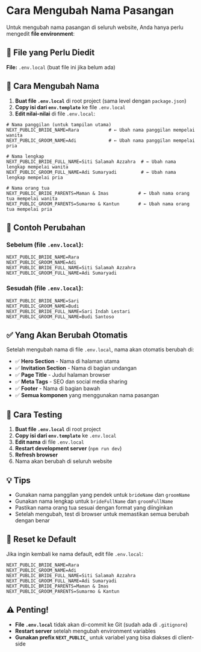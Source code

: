 # Cara Mengubah Nama Pasangan

Untuk mengubah nama pasangan di seluruh website, Anda hanya perlu mengedit **file environment**:

## 📁 File yang Perlu Diedit

**File:** `.env.local` (buat file ini jika belum ada)

## 🔧 Cara Mengubah Nama

1. **Buat file `.env.local`** di root project (sama level dengan `package.json`)
2. **Copy isi dari `env.template`** ke file `.env.local`
3. **Edit nilai-nilai** di file `.env.local`:

```env
# Nama panggilan (untuk tampilan utama)
NEXT_PUBLIC_BRIDE_NAME=Rara           # ← Ubah nama panggilan mempelai wanita
NEXT_PUBLIC_GROOM_NAME=Adi            # ← Ubah nama panggilan mempelai pria

# Nama lengkap
NEXT_PUBLIC_BRIDE_FULL_NAME=Siti Salamah Azzahra  # ← Ubah nama lengkap mempelai wanita
NEXT_PUBLIC_GROOM_FULL_NAME=Adi Sumaryadi         # ← Ubah nama lengkap mempelai pria

# Nama orang tua
NEXT_PUBLIC_BRIDE_PARENTS=Maman & Imas           # ← Ubah nama orang tua mempelai wanita
NEXT_PUBLIC_GROOM_PARENTS=Sumarmo & Kantun       # ← Ubah nama orang tua mempelai pria
```

## 📝 Contoh Perubahan

### Sebelum (file `.env.local`):
```env
NEXT_PUBLIC_BRIDE_NAME=Rara
NEXT_PUBLIC_GROOM_NAME=Adi
NEXT_PUBLIC_BRIDE_FULL_NAME=Siti Salamah Azzahra
NEXT_PUBLIC_GROOM_FULL_NAME=Adi Sumaryadi
```

### Sesudah (file `.env.local`):
```env
NEXT_PUBLIC_BRIDE_NAME=Sari
NEXT_PUBLIC_GROOM_NAME=Budi
NEXT_PUBLIC_BRIDE_FULL_NAME=Sari Indah Lestari
NEXT_PUBLIC_GROOM_FULL_NAME=Budi Santoso
```

## ✅ Yang Akan Berubah Otomatis

Setelah mengubah nama di file `.env.local`, nama akan otomatis berubah di:

- ✅ **Hero Section** - Nama di halaman utama
- ✅ **Invitation Section** - Nama di bagian undangan
- ✅ **Page Title** - Judul halaman browser
- ✅ **Meta Tags** - SEO dan social media sharing
- ✅ **Footer** - Nama di bagian bawah
- ✅ **Semua komponen** yang menggunakan nama pasangan

## 🚀 Cara Testing

1. **Buat file `.env.local`** di root project
2. **Copy isi dari `env.template`** ke `.env.local`
3. **Edit nama** di file `.env.local`
4. **Restart development server** (`npm run dev`)
5. **Refresh browser**
6. Nama akan berubah di seluruh website

## 💡 Tips

- Gunakan nama panggilan yang pendek untuk `brideName` dan `groomName`
- Gunakan nama lengkap untuk `brideFullName` dan `groomFullName`
- Pastikan nama orang tua sesuai dengan format yang diinginkan
- Setelah mengubah, test di browser untuk memastikan semua berubah dengan benar

## 🔄 Reset ke Default

Jika ingin kembali ke nama default, edit file `.env.local`:

```env
NEXT_PUBLIC_BRIDE_NAME=Rara
NEXT_PUBLIC_GROOM_NAME=Adi
NEXT_PUBLIC_BRIDE_FULL_NAME=Siti Salamah Azzahra
NEXT_PUBLIC_GROOM_FULL_NAME=Adi Sumaryadi
NEXT_PUBLIC_BRIDE_PARENTS=Maman & Imas
NEXT_PUBLIC_GROOM_PARENTS=Sumarmo & Kantun
```

## ⚠️ Penting!

- **File `.env.local`** tidak akan di-commit ke Git (sudah ada di `.gitignore`)
- **Restart server** setelah mengubah environment variables
- **Gunakan prefix `NEXT_PUBLIC_`** untuk variabel yang bisa diakses di client-side

